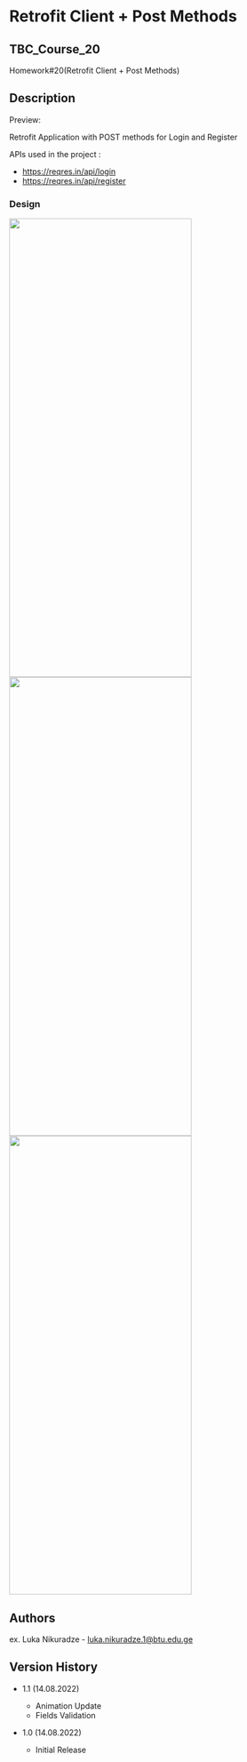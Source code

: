 # Retrofit Client + Post Methods
## TBC_Course_20
Homework#20(Retrofit Client + Post Methods)


## Description


Preview:

Retrofit Application with POST methods for Login and Register

APIs used in the project :
  * https://reqres.in/api/login
  * https://reqres.in/api/register
  
  
  
### Design

<img src="https://user-images.githubusercontent.com/95241918/184536456-f1a003f6-d6ab-4b0c-aaef-b889773a3f0e.png" width="328" height="826"/> <img src="https://user-images.githubusercontent.com/95241918/184536457-0885bbcc-deed-406f-95ee-d0ff1ab57dfe.png" width="328" height="826"/> <img src="https://user-images.githubusercontent.com/95241918/184536458-bb5c6697-1245-4e63-8304-70e418afeb43.png" width="328" height="826"/>


## Authors

ex. Luka Nikuradze - luka.nikuradze.1@btu.edu.ge


## Version History

* 1.1 (14.08.2022)
    * Animation Update
    * Fields Validation

* 1.0 (14.08.2022)
    * Initial Release



